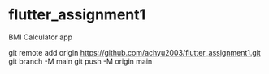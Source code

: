 # flutter_assignment1
BMI Calculator app 


git remote add origin https://github.com/achyu2003/flutter_assignment1.git
git branch -M main
git push -M origin main






